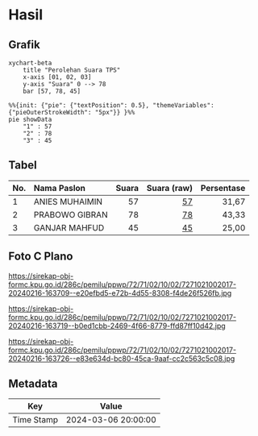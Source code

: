 # Hasil

## Grafik

```mermaid
xychart-beta
    title "Perolehan Suara TPS"
    x-axis [01, 02, 03]
    y-axis "Suara" 0 --> 78
    bar [57, 78, 45]
```

```mermaid
%%{init: {"pie": {"textPosition": 0.5}, "themeVariables": {"pieOuterStrokeWidth": "5px"}} }%%
pie showData
    "1" : 57
    "2" : 78
    "3" : 45
```

## Tabel

| No. | Nama Paslon    | Suara | Suara (raw) | Persentase |
|:--- |:-------------- | -----:| -----------:| ----------:|
| 1   | ANIES MUHAIMIN | 57    | [57][p-1]   | 31,67      |
| 2   | PRABOWO GIBRAN | 78    | [78][p-2]   | 43,33      |
| 3   | GANJAR MAHFUD  | 45    | [45][p-3]   | 25,00      |


[p-1]: https://github.com/gigit-pemilu/pemilu-2024-72-sulawesi-tengah/blob/main/pilpres/hitung-suara/sub/72-sulawesi-tengah/sub/71-kota-palu/sub/02-palu-barat/sub/1002-ujuna/sub/017-tps/sub/paslon-1.txt
[p-2]: https://github.com/gigit-pemilu/pemilu-2024-72-sulawesi-tengah/blob/main/pilpres/hitung-suara/sub/72-sulawesi-tengah/sub/71-kota-palu/sub/02-palu-barat/sub/1002-ujuna/sub/017-tps/sub/paslon-2.txt
[p-3]: https://github.com/gigit-pemilu/pemilu-2024-72-sulawesi-tengah/blob/main/pilpres/hitung-suara/sub/72-sulawesi-tengah/sub/71-kota-palu/sub/02-palu-barat/sub/1002-ujuna/sub/017-tps/sub/paslon-3.txt

## Foto C Plano

https://sirekap-obj-formc.kpu.go.id/286c/pemilu/ppwp/72/71/02/10/02/7271021002017-20240216-163709--e20efbd5-e72b-4d55-8308-f4de26f526fb.jpg

https://sirekap-obj-formc.kpu.go.id/286c/pemilu/ppwp/72/71/02/10/02/7271021002017-20240216-163719--b0ed1cbb-2469-4f66-8779-ffd87ff10d42.jpg

https://sirekap-obj-formc.kpu.go.id/286c/pemilu/ppwp/72/71/02/10/02/7271021002017-20240216-163726--e83e634d-bc80-45ca-9aaf-cc2c563c5c08.jpg


## Metadata

| Key        | Value               |
| ---------- | ------------------- |
| Time Stamp | 2024-03-06 20:00:00 |




